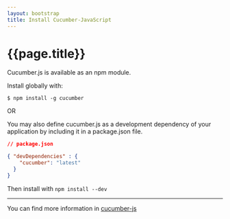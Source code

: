 ```yaml
---
layout: bootstrap
title: Install Cucumber-JavaScript
---
```

# {{page.title}}

Cucumber.js is available as an npm module.

Install globally with:

``` shell
$ npm install -g cucumber
```

OR

You may also define cucumber.js as a development dependency of your application by including it in a package.json file.

``` json
// package.json

{ "devDependencies" : {
    "cucumber": "latest"
  }
}
```

Then install with `npm install --dev`

<hr />

You can find more information in [cucumber-js](https://github.com/cucumber/cucumber-js#install) 
